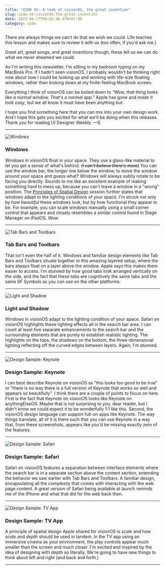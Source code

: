 ```yaml
---
title: "UIDW 45: A look at visionOS, the great invention"
slug: uidw-45-visionOS-the-great-invention
date: 2023-06-17T00:03:40.870+01:00
category: uidw
---
```


There are always things we can't do that we wish we could. Life teaches this lesson and makes sure to review it with us (too often, if you'd ask me.)

Great art, great songs, and great inventions though, these tell us we can do what we never _dreamed_ we could.

As I'm writing this newsletter, I'm sitting in my bedroom typing on my MacBook Pro. If I hadn't seen visionOS, I probably wouldn't be thinking right now about how I could be looking up and working with life-size floating windows, rather than looking down at my finite-feeling MacBook screen.

Everything I think of visionOS can be boiled down to _"Wow, that thing looks like a normal window. That's a normal app."_ Apple has gone and _made it look easy_, but we all know it must have been anything but.

I hope you find something here that you can mix into your own design work. And I hope this gets you excited for what we'll be doing when this releases. Thank you for reading UI Designer Weekly. —S

---

![](https://assets.sahandnayebaziz.org/windows.jpeg "Windows") 

### Windows

Windows in visionOS float in your space. They use a glass-like material to let you get a sense of what's behind. ~~_(I can't believe there's more)_~~ You can use the window bar, the longer line below the window, to move the window around your space and guess what? Windows will always subtly rotate to be facing you directly. Sounds to me like an excellent example of making something hard to mess up, because you can't leave a window in a "wrong" position. The [Principles of Spatial Design](https://cur.at/8te6r7U?m=web) session further states that windows adapt to the lighting conditions of your space. I'm struck not only by how _beautiful_ these windows look, but by how functional they appear to be. For example, you can scale windows manually using a small corner control that appears and closely resembles a similar control found in Stage Manager on iPadOS. _Wow.‌_

---

![](https://assets.sahandnayebaziz.org/tab-bars-and-toolbars.jpeg "Tab Bars and Toolbars") 

### Tab Bars and Toolbars

That isn't even the half of it. Windows and familiar design elements like Tab Bars and Toolbars situate together in this amazing layered setup, where the bars always float on a layer above the window. Apple says this makes them easier to access. I'm stunned by how good tabs look arranged vertically on the side, and the fact that these tabs are cognitively the same tabs and the same SF Symbols as you can use on the other platforms.

---

![](https://assets.sahandnayebaziz.org/light-and-shadow.jpeg "Light and Shadow") 

### Light and Shadow

Windows in visionOS adapt to the lighting condition of your space. Safari on visionOS highlights these lighting effects all in the search bar area. I can count at least five separate enhancements to the search bar and the surrounding elements that are purely to establish realistic lighting. The highlights on the tops, the shadows on the bottom, the three-dimensional lighting reflecting off the curved edges between layers. Again, I'm stunned.

---

![](https://assets.sahandnayebaziz.org/design-sample:-keynote.jpeg "Design Sample: Keynote") 

### Design Sample: Keynote

I can best describe Keynote on visionOS as "this looks too good to be true" or "there is no way there is a full version of Keynote that works so well and appears so beautifully". I think there are a couple of points to focus on here. First is the fact that Keynote on visionOS looks like Keynote on anythingElseOS. Maybe that is not surprising to you, dear reader, but I didn't know we could expect it to be wonderfully 1:1 like this. Second, the visionOS design language can support full-on apps like Keynote. The way things translate, all of it is there such that you can use Keynote in a way that, from these screenshots, appears like you'd be missing exactly zero of the features.

---

![](https://assets.sahandnayebaziz.org/design-sample:-safari.jpeg "Design Sample: Safari") 

### Design Sample: Safari

Safari on visionOS features a separation between interface elements where the search bar is in a separate section above the content section, extending the behavior we saw earlier with Tab Bars and Toolbars. A familiar design, encapsulating all the complexity that comes with interacting with the web page content. A great version of Safari being available at launch reminds me of the iPhone and what that did for the web back then.

---

![](https://assets.sahandnayebaziz.org/design-sample:-tv-app.jpeg "Design Sample: TV App") 

### Design Sample: TV App

A principle of spatial design Apple shared for visionOS is _scale_ and how _scale_ and _depth_ should be used in tandem. In the TV app using an immersive cinema as your environment, the play controls appear much smaller than the screen and much closer. I'm excited and inspired by the idea of designing with depth so literally. We're going to have new things to think about left and right (and back and forth.)

---